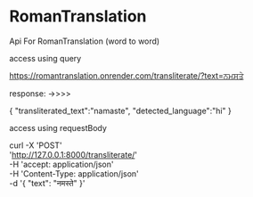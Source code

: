 # RomanTranslation 

Api For RomanTranslation (word to word)

access using query

https://romantranslation.onrender.com/transliterate/?text=ਨਮਸਤੇ
  
response:  ->>>>   

{
  "transliterated_text":"namaste",
  "detected_language":"hi"
}


access using requestBody 

curl -X 'POST' \
  'http://127.0.0.1:8000/transliterate/' \
  -H 'accept: application/json' \
  -H 'Content-Type: application/json' \
  -d '{
  "text": "नमस्ते"
}'
